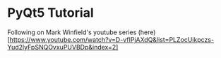 # PyQt5 Tutorial

Following on Mark Winfield's youtube series (here)[https://www.youtube.com/watch?v=D-vfIPjAXdQ&list=PLZocUikpczs-Yud2lyFpSNQOvxuPUVBDp&index=2]